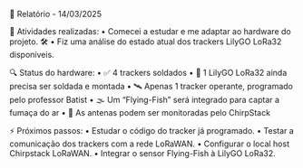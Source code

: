 📅 Relatório - 14/03/2025

📌 Atividades realizadas:
	•	Comecei a estudar e me adaptar ao hardware do projeto. 🛠️
	•	Fiz uma análise do estado atual dos trackers LilyGO LoRa32 disponíveis.

🔍 Status do hardware:
	•	✅ 4 trackers soldados
	•	🔧 1 LilyGO LoRa32 ainda precisa ser soldada e montada
	•	🛰️ Apenas 1 tracker operante, programado pelo professor Batist
	•	🌫️ Um “Flying-Fish” será integrado para captar a fumaça do ar
	•	📡 As antenas podem ser monitoradas pelo ChirpStack

⚡ Próximos passos:
	•	Estudar o código do tracker já programado.
	•	Testar a comunicação dos trackers com a rede LoRaWAN.
    •   Configurar o local host Chirpstack LoRaWAN.
	•	Integrar o sensor Flying-Fish à LilyGO LoRa32.